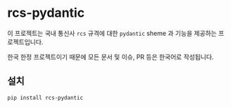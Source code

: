 # rcs-pydantic

이 프로젝트는 국내 통신사 `rcs` 규격에 대한 `pydantic` sheme 과 기능을 제공하는 프로젝트입니다.

한국 한정 프로젝트이기 때문에 모든 문서 및 이슈, PR 등은 한국어로 작성됩니다.

## 설치

```sh
pip install rcs-pydantic
```

